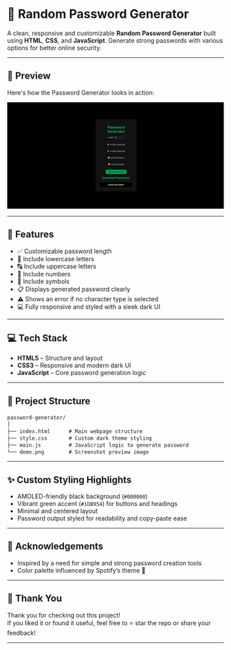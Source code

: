 
# 🔐 Random Password Generator

A clean, responsive and customizable **Random Password Generator** built using **HTML**, **CSS**, and **JavaScript**. Generate strong passwords with various options for better online security.

---

## 📸 Preview

Here's how the Password Generator looks in action:

![Screenshot](./demo.png)

---

## 🚀 Features

- ✅ Customizable password length
- 🔡 Include lowercase letters
- 🔠 Include uppercase letters
- 🔢 Include numbers
- 🔣 Include symbols
- 📋 Displays generated password clearly
- ⚠️ Shows an error if no character type is selected
- 💻 Fully responsive and styled with a sleek dark UI

---

## 💻 Tech Stack

- **HTML5** – Structure and layout
- **CSS3** – Responsive and modern dark UI
- **JavaScript** – Core password generation logic

---

## 📂 Project Structure

```
password-generator/
│
├── index.html      # Main webpage structure
├── style.css       # Custom dark theme styling
├── main.js         # JavaScript logic to generate password
└── demo.png        # Screenshot preview image
```

---

## ✨ Custom Styling Highlights

- AMOLED-friendly black background (`#000000`)
- Vibrant green accent (`#1DB954`) for buttons and headings
- Minimal and centered layout
- Password output styled for readability and copy-paste ease

---

## 🙌 Acknowledgements

- Inspired by a need for simple and strong password creation tools
- Color palette influenced by Spotify’s theme 🌿

---


## 🙏 Thank You

Thank you for checking out this project!  
If you liked it or found it useful, feel free to ⭐ star the repo or share your feedback!

---